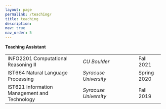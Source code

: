 ```yaml
---
layout: page
permalink: /teaching/
title: teaching
description:
nav: true
nav_order: 5
---
```


<strong>Teaching Assistant</strong>

<table>
  <tr>
    <td>INFO2201 Computational Reasoning II</td>
    <td></td>
    <td></td>
    <td><i>CU Boulder</i></td>
    <td></td>
    <td></td>
    <td></td>
    <td></td>
    <td>Fall 2021</td>
  </tr>
  <tr>
    <td>IST664 Natural Language Processing</td>
    <td></td>
    <td></td>
    <td><i>Syracuse University</i></td>
    <td></td>
    <td></td>
    <td></td>
    <td></td>
    <td>Spring 2020</td>
  </tr>
  <tr>
    <td>IST621 Information Management and Technology</td>
    <td></td>
    <td></td>
    <td><i>Syracuse University</i></td>
    <td></td>
    <td></td>
    <td></td>
    <td></td>
    <td>Fall 2019</td>
  </tr>
</table>

